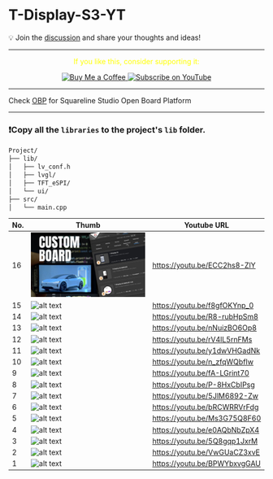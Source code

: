 # T-Display-S3-YT

💡 Join the [discussion](https://github.com/nishad2m8/T-Display-S3-YT/discussions) and share your thoughts and ideas!

---
<p align="center">
  <span style="color: yellow;">If you like this, consider supporting it:</span>
</p>

<p align="center">
  <a href="https://www.buymeacoffee.com/nishad2m8" target="_blank">
    <img src="https://cdn.buymeacoffee.com/buttons/v2/default-yellow.png" alt="Buy Me a Coffee" style="height: 35px;">
  </a>
  <a href="https://www.youtube.com/channel/UCV_35rUyf4N5mHZXaxaFKiQ" target="_blank">
    <img src="https://img.shields.io/badge/Subscribe%20on%20YouTube-FF0000?style=flat&logo=youtube" alt="Subscribe on YouTube" style="height: 35px;">
  </a>
</p>

---

Check [OBP](https://github.com/nishad2m8/Squareline-OBP) for Squareline Studio Open Board Platform

---

### ❗Copy all the `libraries` to the project's `lib` folder.

```
Project/
├── lib/
│   ├── lv_conf.h
│   ├── lvgl/
│   ├── TFT_eSPI/
│   └── ui/
├── src/
│   └── main.cpp
```


| No.  | Thumb | Youtube URL |
| ------|-----|----------|
| 16 |![alt text](<00-Assets/16-Add Custom Board Packages to Squareline Studio & Create Stunning UIs with AI.jpg>)|https://youtu.be/ECC2hs8-ZlY|
| 15 |![alt text](<00-Assets/15-Easy Custom Fonts for Your Arduino Projects.jpg>)|https://youtu.be/f8gfOKYnp_0|
| 14 | ![alt text](<00-Assets/14-No code UI for DHT22 on Lilygo T-Display S3 with Lopaka.jpg>)|https://youtu.be/R8-rubHpSm8|
| 13 | ![alt text](<00-Assets/13-Attitude Indicator on T-Display S3 Simple Setup with SquareLine Studio.jpg>)|https://youtu.be/nNuizBO6Op8 |
| 12 | ![alt text](<00-Assets/12-PV Solar energy dashboard on lilygo T-Display S3 esp32.jpg>)  | https://youtu.be/rV4lL5rnFMs|
| 11 | ![alt text](<00-Assets/11-Home automation dashboard controller.jpg>)  | https://youtu.be/y1dwVHGadNk|
| 10 | ![alt text](<00-Assets/10-esp32 Pomodoro timer.jpg>)  | https://youtu.be/n_zfqWQbfIw|
| 9 | ![alt text](<00-Assets/09-companion bot.jpg>)  | https://youtu.be/fA-LGrint70|
| 8 | ![alt text](<00-Assets/08-Compass UI on ESP32 T-Display S3.jpg>) | https://youtu.be/P-8HxCbIPsg|
| 7 | ![alt text](<00-Assets/07-Moon Phase Clock ESP32.jpg>) | https://youtu.be/5JlM6892-Zw|
| 6 | ![alt text](00-Assets/06-Auto-Guage.jpg) | https://youtu.be/bRCWRRVrFdg|
| 5 | ![alt text](00-Assets/05-Nixie-Clock.jpg) |https://youtu.be/Ms3G75Q8F60|
| 4 | ![alt text](00-Assets/04-Digital-Price-Tag.jpg) | https://youtu.be/e0AQbNbZpX4 |
| 3 | ![alt text](00-Assets/03-Vintage-Mac-Style-Calculator.jpg) | https://youtu.be/5Q8gqp1JxrM|
| 2 | ![alt text](00-Assets/02-Casio-Style-World-Clock.jpg)  | https://youtu.be/VwGUaCZ3xvE|
| 1 | ![alt text](00-Assets/01-Strawberry-Clock.jpg)  | https://youtu.be/BPWYbxvgGAU |

<!-- | No | Thumb  | URL |  -->
